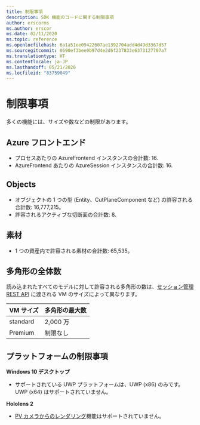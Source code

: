 ```yaml
---
title: 制限事項
description: SDK 機能のコードに関する制限事項
author: erscorms
ms.author: erscor
ms.date: 02/11/2020
ms.topic: reference
ms.openlocfilehash: 6a1a51ee09422607ae1392704add4d49d3367d57
ms.sourcegitcommit: 0690ef3bee0b97d4e2d6f237833e6373127707a7
ms.translationtype: HT
ms.contentlocale: ja-JP
ms.lasthandoff: 05/21/2020
ms.locfileid: "83759049"
---
```

# <a name="limitations"></a>制限事項

多くの機能には、サイズや数などの制限があります。

## <a name="azure-frontend"></a>Azure フロントエンド

* プロセスあたりの AzureFrontend インスタンスの合計数: 16.
* AzureFrontend あたりの AzureSession インスタンスの合計数: 16.

## <a name="objects"></a>Objects

* オブジェクトの 1 つの型 (Entity、CutPlaneComponent など) の許容される合計数: 16,777,215。
* 許容されるアクティブな切断面の合計数: 8.

## <a name="materials"></a>素材

* 1 つの資産内で許容される素材の合計数: 65,535。

## <a name="overall-number-of-polygons"></a>多角形の全体数

読み込まれたすべてのモデルに対して許容される多角形の数は、[セッション管理 REST API](../how-tos/session-rest-api.md#create-a-session) に渡される VM のサイズによって異なります。

| VM サイズ | 多角形の最大数 |
|:--------|:------------------|
|standard| 2,000 万 |
|Premium| 制限なし |


## <a name="platform-limitations"></a>プラットフォームの制限事項

**Windows 10 デスクトップ**

* サポートされている UWP プラットフォームは、UWP (x86) のみです。 UWP (x64) はサポートされていません。

**Hololens 2**

* [PV カメラからのレンダリング](https://docs.microsoft.com/windows/mixed-reality/mixed-reality-capture-for-developers#render-from-the-pv-camera-opt-in)機能はサポートされていません。
